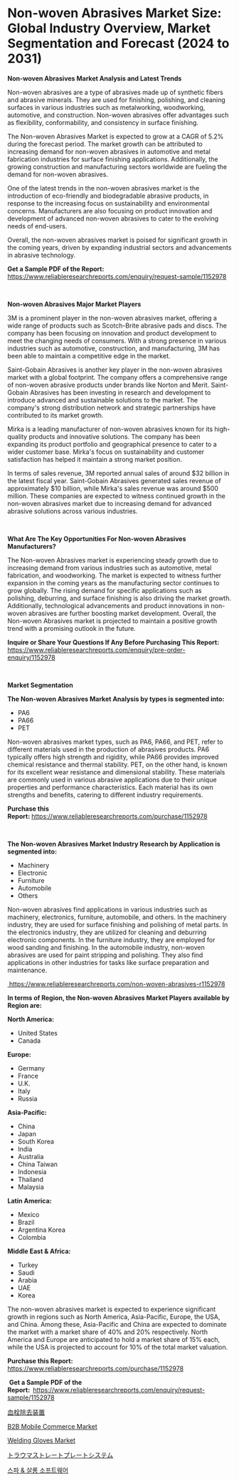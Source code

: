 <p><h1>Non-woven Abrasives Market Size: Global Industry Overview, Market Segmentation and Forecast (2024 to 2031)</h1></p><p><strong>Non-woven Abrasives Market Analysis and Latest Trends</strong></p>
<p><p>Non-woven abrasives are a type of abrasives made up of synthetic fibers and abrasive minerals. They are used for finishing, polishing, and cleaning surfaces in various industries such as metalworking, woodworking, automotive, and construction. Non-woven abrasives offer advantages such as flexibility, conformability, and consistency in surface finishing.</p><p>The Non-woven Abrasives Market is expected to grow at a CAGR of 5.2% during the forecast period. The market growth can be attributed to increasing demand for non-woven abrasives in automotive and metal fabrication industries for surface finishing applications. Additionally, the growing construction and manufacturing sectors worldwide are fueling the demand for non-woven abrasives.</p><p>One of the latest trends in the non-woven abrasives market is the introduction of eco-friendly and biodegradable abrasive products, in response to the increasing focus on sustainability and environmental concerns. Manufacturers are also focusing on product innovation and development of advanced non-woven abrasives to cater to the evolving needs of end-users.</p><p>Overall, the non-woven abrasives market is poised for significant growth in the coming years, driven by expanding industrial sectors and advancements in abrasive technology.</p></p>
<p><strong>Get a Sample PDF of the Report:&nbsp;</strong> <a href="https://www.reliableresearchreports.com/enquiry/request-sample/1152978">https://www.reliableresearchreports.com/enquiry/request-sample/1152978</a></p>
<p>&nbsp;</p>
<p><strong>Non-woven Abrasives Major Market Players</strong></p>
<p><p>3M is a prominent player in the non-woven abrasives market, offering a wide range of products such as Scotch-Brite abrasive pads and discs. The company has been focusing on innovation and product development to meet the changing needs of consumers. With a strong presence in various industries such as automotive, construction, and manufacturing, 3M has been able to maintain a competitive edge in the market.</p><p>Saint-Gobain Abrasives is another key player in the non-woven abrasives market with a global footprint. The company offers a comprehensive range of non-woven abrasive products under brands like Norton and Merit. Saint-Gobain Abrasives has been investing in research and development to introduce advanced and sustainable solutions to the market. The company's strong distribution network and strategic partnerships have contributed to its market growth.</p><p>Mirka is a leading manufacturer of non-woven abrasives known for its high-quality products and innovative solutions. The company has been expanding its product portfolio and geographical presence to cater to a wider customer base. Mirka's focus on sustainability and customer satisfaction has helped it maintain a strong market position.</p><p>In terms of sales revenue, 3M reported annual sales of around $32 billion in the latest fiscal year. Saint-Gobain Abrasives generated sales revenue of approximately $10 billion, while Mirka's sales revenue was around $500 million. These companies are expected to witness continued growth in the non-woven abrasives market due to increasing demand for advanced abrasive solutions across various industries.</p></p>
<p>&nbsp;</p>
<p><strong>What Are The Key Opportunities For Non-woven Abrasives Manufacturers?</strong></p>
<p><p>The Non-woven Abrasives market is experiencing steady growth due to increasing demand from various industries such as automotive, metal fabrication, and woodworking. The market is expected to witness further expansion in the coming years as the manufacturing sector continues to grow globally. The rising demand for specific applications such as polishing, deburring, and surface finishing is also driving the market growth. Additionally, technological advancements and product innovations in non-woven abrasives are further boosting market development. Overall, the Non-woven Abrasives market is projected to maintain a positive growth trend with a promising outlook in the future.</p></p>
<p><strong>Inquire or Share Your Questions If Any Before Purchasing This Report:</strong> <a href="https://www.reliableresearchreports.com/enquiry/pre-order-enquiry/1152978">https://www.reliableresearchreports.com/enquiry/pre-order-enquiry/1152978</a></p>
<p>&nbsp;</p>
<p><strong>Market Segmentation</strong></p>
<p><strong>The Non-woven Abrasives Market Analysis by types is segmented into:</strong></p>
<p><ul><li>PA6</li><li>PA66</li><li>PET</li></ul></p>
<p><p>Non-woven abrasives market types, such as PA6, PA66, and PET, refer to different materials used in the production of abrasives products. PA6 typically offers high strength and rigidity, while PA66 provides improved chemical resistance and thermal stability. PET, on the other hand, is known for its excellent wear resistance and dimensional stability. These materials are commonly used in various abrasive applications due to their unique properties and performance characteristics. Each material has its own strengths and benefits, catering to different industry requirements.</p></p>
<p><strong>Purchase this Report:&nbsp;</strong><a href="https://www.reliableresearchreports.com/purchase/1152978">https://www.reliableresearchreports.com/purchase/1152978</a></p>
<p>&nbsp;</p>
<p><strong>The Non-woven Abrasives Market Industry Research by Application is segmented into:</strong></p>
<p><ul><li>Machinery</li><li>Electronic</li><li>Furniture</li><li>Automobile</li><li>Others</li></ul></p>
<p><p>Non-woven abrasives find applications in various industries such as machinery, electronics, furniture, automobile, and others. In the machinery industry, they are used for surface finishing and polishing of metal parts. In the electronics industry, they are utilized for cleaning and deburring electronic components. In the furniture industry, they are employed for wood sanding and finishing. In the automobile industry, non-woven abrasives are used for paint stripping and polishing. They also find applications in other industries for tasks like surface preparation and maintenance.</p></p>
<p><a href="https://www.reliableresearchreports.com/non-woven-abrasives-r1152978">&nbsp;https://www.reliableresearchreports.com/non-woven-abrasives-r1152978</a></p>
<p><strong>In terms of Region, the Non-woven Abrasives Market Players available by Region are:</strong></p>
<p>
    <p> <strong> North America: </strong>
        <ul>
            <li>United States</li>
            <li>Canada</li>
        </ul>
        </p> 
    <p> <strong> Europe: </strong>
        <ul>
            <li>Germany</li>
            <li>France</li>
            <li>U.K.</li>
            <li>Italy</li>
            <li>Russia</li>
        </ul>
        </p> 
    <p> <strong> Asia-Pacific: </strong>
        <ul>
            <li>China</li>
            <li>Japan</li>
            <li>South Korea</li>
            <li>India</li>
            <li>Australia</li>
            <li>China Taiwan</li>
            <li>Indonesia</li>
            <li>Thailand</li>
            <li>Malaysia</li>
        </ul>
        </p> 
    <p> <strong> Latin America: </strong>
        <ul>
            <li>Mexico</li>
            <li>Brazil</li>
            <li>Argentina Korea</li>
            <li>Colombia</li>
        </ul>
        </p> 
    <p> <strong> Middle East & Africa: </strong>
        <ul>
            <li>Turkey</li>
            <li>Saudi</li>
            <li>Arabia</li>
            <li>UAE</li>
            <li>Korea</li>
        </ul>
    </p>
    </p>
<p><p>The non-woven abrasives market is expected to experience significant growth in regions such as North America, Asia-Pacific, Europe, the USA, and China. Among these, Asia-Pacific and China are expected to dominate the market with a market share of 40% and 20% respectively. North America and Europe are anticipated to hold a market share of 15% each, while the USA is projected to account for 10% of the total market valuation.</p></p>
<p><strong>Purchase this Report: </strong><a href="https://www.reliableresearchreports.com/purchase/1152978">https://www.reliableresearchreports.com/purchase/1152978</a></p>
<p>&nbsp;<strong>Get a Sample PDF of the Report:&nbsp;&nbsp;</strong><a href="https://www.reliableresearchreports.com/enquiry/request-sample/1152978">https://www.reliableresearchreports.com/enquiry/request-sample/1152978</a></p>
<p><strong></strong></p>
<p><p><a href="https://github.com/mreklxf44233/Market-Research-Report-List-2/blob/main/751116989291.md">血栓除去装置</a></p><p><a href="https://www.linkedin.com/pulse/b2b-mobile-commerce-market-report-reveals-latest-trends-growth-a42gc">B2B Mobile Commerce Market</a></p><p><a href="https://www.linkedin.com/pulse/welding-gloves-market-size-outlook-forecast-2024-2031-ynjje">Welding Gloves Market</a></p><p><a href="https://github.com/cbigkbh02719/Market-Research-Report-List-2/blob/main/685395589292.md">トラウマストレートプレートシステム</a></p><p><a href="https://github.com/kvbohdfy111/Market-Research-Report-List-1/blob/main/359349581929.md">스파 & 살롱 소프트웨어</a></p></p>